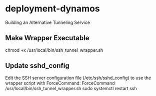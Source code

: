 # deployment-dynamos
Building an Alternative Tunneling Service

## Make Wrapper Executable
chmod +x /usr/local/bin/ssh_tunnel_wrapper.sh

## Update sshd_config

Edit the SSH server configuration file (/etc/ssh/sshd_config) to use the wrapper script with ForceCommand:
ForceCommand /usr/local/bin/ssh_tunnel_wrapper.sh
sudo systemctl restart ssh